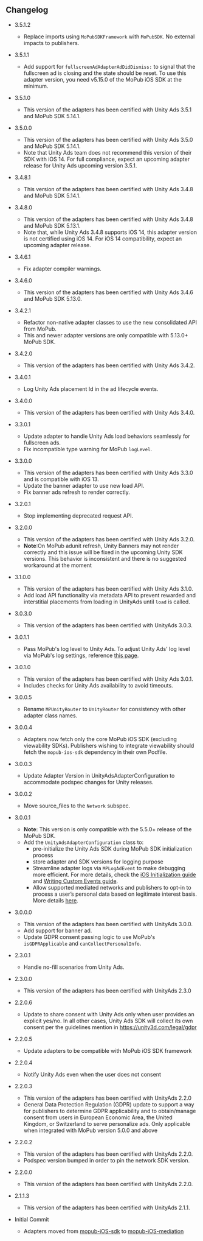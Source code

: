 
## Changelog
* 3.5.1.2
  * Replace imports using `MoPubSDKFramework` with `MoPubSDK`. No external impacts to publishers.

* 3.5.1.1
  * Add support for `fullscreenAdAdapterAdDidDismiss:` to signal that the fullscreen ad is closing and the state should be reset. To use this adapter version, you need v5.15.0 of the MoPub iOS SDK at the minimum.

* 3.5.1.0
  * This version of the adapters has been certified with Unity Ads 3.5.1 and MoPub SDK 5.14.1.

* 3.5.0.0
  * This version of the adapters has been certified with Unity Ads 3.5.0 and MoPub SDK 5.14.1.
  * Note that Unity Ads team does not recommend this version of their SDK with iOS 14. For full compliance, expect an upcoming adapter release for Unity Ads upcoming version 3.5.1.

* 3.4.8.1
  * This version of the adapters has been certified with Unity Ads 3.4.8 and MoPub SDK 5.14.1.

* 3.4.8.0
  * This version of the adapters has been certified with Unity Ads 3.4.8 and MoPub SDK 5.13.1.
  * Note that, while Unity Ads 3.4.8 supports iOS 14, this adapter version is not certified using iOS 14. For iOS 14 compatibility, expect an upcoming adapter release.

* 3.4.6.1
  * Fix adapter compiler warnings.

* 3.4.6.0
  * This version of the adapters has been certified with Unity Ads 3.4.6 and MoPub SDK 5.13.0.

* 3.4.2.1
  * Refactor non-native adapter classes to use the new consolidated API from MoPub.
  * This and newer adapter versions are only compatible with 5.13.0+ MoPub SDK.

* 3.4.2.0
  * This version of the adapters has been certified with Unity Ads 3.4.2.

* 3.4.0.1
  * Log Unity Ads placement Id in the ad lifecycle events.

* 3.4.0.0
  * This version of the adapters has been certified with Unity Ads 3.4.0.
  
* 3.3.0.1
  * Update adapter to handle Unity Ads load behaviors seamlessly for fullscreen ads.
  * Fix incompatible type warning for MoPub `logLevel`. 
  
* 3.3.0.0
  * This version of the adapters has been certified with Unity Ads 3.3.0 and is compatible with iOS 13.
  * Update the banner adapter to use new load API.
  * Fix banner ads refresh to render correctly.

* 3.2.0.1
  * Stop implementing deprecated request API.

* 3.2.0.0
  * This version of the adapters has been certified with Unity Ads 3.2.0.
  * **Note**:On MoPub adunit refresh, Unity Banners may not render correctly and this issue will be fixed in the upcoming Unity SDK versions. This behavior is inconsistent and there is no suggested workaround at the moment

* 3.1.0.0
  * This version of the adapters has been certified with Unity Ads 3.1.0.
  * Add load API functionality via metadata API to prevent rewarded and interstitial placements from loading in UnityAds until `load` is called.

* 3.0.3.0
  * This version of the adapters has been certified with UnityAds 3.0.3.

* 3.0.1.1
  * Pass MoPub's log level to Unity Ads. To adjust Unity Ads' log level via MoPub's log settings, reference [this page](https://developers.mopub.com/publishers/ios/test/#enable-logging).

* 3.0.1.0
  * This version of the adapters has been certified with Unity Ads 3.0.1.
  * Includes checks for Unity Ads availability to avoid timeouts.
  
* 3.0.0.5
  * Rename `MPUnityRouter` to `UnityRouter` for consistency with other adapter class names. 

* 3.0.0.4
  * Adapters now fetch only the core MoPub iOS SDK (excluding viewability SDKs). Publishers wishing to integrate viewability should fetch the `mopub-ios-sdk` dependency in their own Podfile.

* 3.0.0.3
  * Update Adapter Version in UnityAdsAdapterConfiguration to accommodate podspec changes for Unity releases.
  
* 3.0.0.2
  * Move source_files to the `Network` subspec.

* 3.0.0.1
  * **Note**: This version is only compatible with the 5.5.0+ release of the MoPub SDK.
  * Add the `UnityAdsAdapterConfiguration` class to: 
    * pre-initialize the Unity Ads SDK during MoPub SDK initialization process
    * store adapter and SDK versions for logging purpose
    * Streamline adapter logs via `MPLogAdEvent` to make debugging more efficient. For more details, check the [iOS Initialization guide](https://developers.mopub.com/docs/ios/initialization/) and [Writing Custom Events guide](https://developers.mopub.com/docs/ios/custom-events/).
    * Allow supported mediated networks and publishers to opt-in to process a user’s personal data based on legitimate interest basis. More details [here](https://developers.mopub.com/docs/publisher/gdpr-guide/#legitimate-interest-support).

* 3.0.0.0
  * This version of the adapters has been certified with UnityAds 3.0.0.
  * Add support for banner ad.
  * Update GDPR consent passing logic to use MoPub's `isGDPRApplicable` and `canCollectPersonalInfo`.

* 2.3.0.1
  * Handle no-fill scenarios from Unity Ads. 

* 2.3.0.0
  * This version of the adapters has been certified with UnityAds 2.3.0

* 2.2.0.6
  * Update to share consent with Unity Ads only when user provides an explicit yes/no. In all other cases, Unity Ads SDK will collect its own consent per the guidelines mention in https://unity3d.com/legal/gdpr

* 2.2.0.5
  * Update adapters to be compatible with MoPub iOS SDK framework

* 2.2.0.4
  * Notify Unity Ads even when the user does not consent

* 2.2.0.3
  * This version of the adapters has been certified with UnityAds 2.2.0
  * General Data Protection Regulation (GDPR) update to support a way for publishers to determine GDPR applicability and to obtain/manage consent from users in European Economic Area, the United Kingdom, or Switzerland to serve personalize ads. Only applicable when integrated with MoPub version 5.0.0 and above
    
* 2.2.0.2
  * This version of the adapters has been certified with UnityAds 2.2.0.
  * Podspec version bumped in order to pin the network SDK version.
    
* 2.2.0.0
  * This version of the adapters has been certified with UnityAds 2.2.0.

* 2.1.1.3
  * This version of the adapters has been certified with UnityAds 2.1.1.

* Initial Commit
  * Adapters moved from [mopub-iOS-sdk](https://github.com/mopub/mopub-ios-sdk) to [mopub-iOS-mediation](https://github.com/mopub/mopub-iOS-mediation/)
